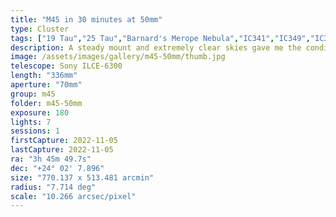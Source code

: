 ```yaml
---
title: "M45 in 30 minutes at 50mm"
type: Cluster
tags: ["19 Tau","25 Tau","Barnard's Merope Nebula","IC341","IC349","IC353","IC354","Maia Nebula","Merope Nebula","NGC1432","NGC1435","The star 18 Tau","The star 32 Tau","The star 36 Tau","The star Alcyone (η Tau)","The star Atlas (27 Tau)","The star Celaeno (16 Tau)","The star Electra (17 Tau)","The star Merope (23 Tau)","The star Pleione (28 Tau)","The star Taygeta (q Tau)"]
description: A steady mount and extremely clear skies gave me the conditions I was waiting for to test long (3-minute) exposures. This is just 7 of them. I purposefully increased the saturation to make this an almost celebatory looking skyscape.
image: /assets/images/gallery/m45-50mm/thumb.jpg
telescope: Sony ILCE-6300
length: "336mm"
aperture: "70mm"
group: m45
folder: m45-50mm
exposure: 180
lights: 7
sessions: 1 
firstCapture: 2022-11-05
lastCapture: 2022-11-05
ra: "3h 45m 49.7s"
dec: "+24° 02' 7.896"
size: "770.137 x 513.481 arcmin"
radius: "7.714 deg"
scale: "10.266 arcsec/pixel"
---
```

